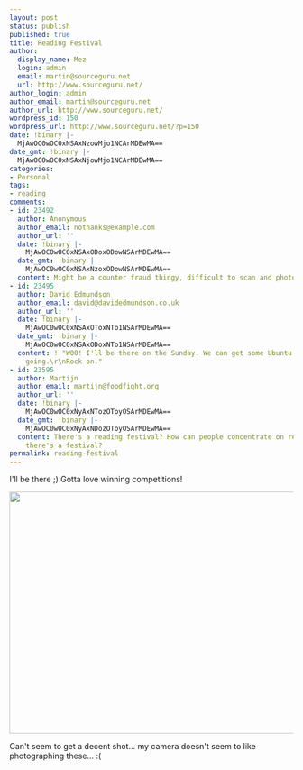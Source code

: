 ```yaml
---
layout: post
status: publish
published: true
title: Reading Festival
author:
  display_name: Mez
  login: admin
  email: martin@sourceguru.net
  url: http://www.sourceguru.net/
author_login: admin
author_email: martin@sourceguru.net
author_url: http://www.sourceguru.net/
wordpress_id: 150
wordpress_url: http://www.sourceguru.net/?p=150
date: !binary |-
  MjAwOC0wOC0xNSAxNzowMjo1NCArMDEwMA==
date_gmt: !binary |-
  MjAwOC0wOC0xNSAxNjowMjo1NCArMDEwMA==
categories:
- Personal
tags:
- reading
comments:
- id: 23492
  author: Anonymous
  author_email: nothanks@example.com
  author_url: ''
  date: !binary |-
    MjAwOC0wOC0xNSAxODoxODowNSArMDEwMA==
  date_gmt: !binary |-
    MjAwOC0wOC0xNSAxNzoxODowNSArMDEwMA==
  content: Might be a counter fraud thingy, difficult to scan and photograph.
- id: 23495
  author: David Edmundson
  author_email: david@davidedmundson.co.uk
  author_url: ''
  date: !binary |-
    MjAwOC0wOC0xNSAxOToxNTo1NSArMDEwMA==
  date_gmt: !binary |-
    MjAwOC0wOC0xNSAxODoxNTo1NSArMDEwMA==
  content: ! "W00! I'll be there on the Sunday. We can get some Ubuntu based moshing
    going.\r\nRock on."
- id: 23595
  author: Martijn
  author_email: martijn@foodfight.org
  author_url: ''
  date: !binary |-
    MjAwOC0wOC0xNyAxNTozOToyOSArMDEwMA==
  date_gmt: !binary |-
    MjAwOC0wOC0xNyAxNDozOToyOSArMDEwMA==
  content: There's a reading festival? How can people concentrate on reading when
    there's a festival?
permalink: reading-festival
---
```

<p>I'll be there ;) Gotta love winning competitions!</p>
<p><img class="alignnone" title="Reading Tickets" src="http://files.sourceguru.net/tix.jpg" alt="" width="517" height="429" /></p>
<p>Can't seem to get a decent shot... my camera doesn't seem to like photographing these... :(</p>
